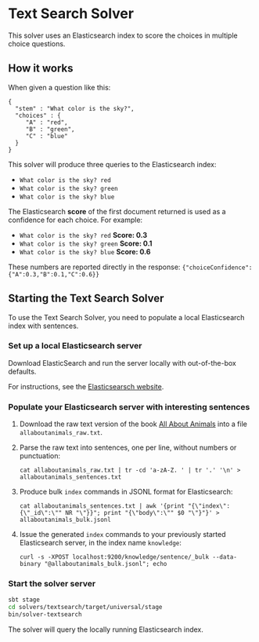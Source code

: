 # Text Search Solver

This solver uses an Elasticsearch index to score the choices in multiple choice questions.

## How it works

When given a question like this:

```
{
  "stem" : "What color is the sky?",
  "choices" : {
     "A" : "red",
     "B" : "green",
     "C" : "blue"
  }
}
```

This solver will produce three queries to the Elasticsearch index:

* `What color is the sky? red`
* `What color is the sky? green`
* `What color is the sky? blue`

The Elasticsearch **score** of the first document returned is used as a confidence for each choice. For example:

* `What color is the sky? red` **Score: 0.3**
* `What color is the sky? green`  **Score: 0.1**
* `What color is the sky? blue` **Score: 0.6**

These numbers are reported directly in the response: `{"choiceConfidence":{"A":0.3,"B":0.1,"C":0.6}}`

## Starting the Text Search Solver

To use the Text Search Solver, you need to populate a local Elasticsearch index with sentences.

### Set up a local Elasticsearch server

Download ElasticSearch and run the server locally with out-of-the-box defaults.

For instructions, see the [Elasticsearsch website](https://www.elastic.co/downloads/elasticsearch).

### Populate your Elasticsearch server with interesting sentences

1. Download the raw text version of the book [All About Animals](https://archive.org/details/allaboutanimalsf00newy) into a file `allaboutanimals_raw.txt`.

2. Parse the raw text into sentences, one per line, without numbers or punctuation:
   ```
   cat allaboutanimals_raw.txt | tr -cd 'a-zA-Z. ' | tr '.' '\n' > allaboutanimals_sentences.txt
   ```

3. Produce bulk `index` commands in JSONL format for Elasticsearch:
   ```
   cat allaboutanimals_sentences.txt | awk '{print "{\"index\":{\"_id\":\"" NR "\"}}"; print "{\"body\":\"" $0 "\"}"}' > allaboutanimals_bulk.jsonl
   ```

4. Issue the generated `index` commands to your previously started Elasticsearch server, in the index name `knowledge`:
   ```
   curl -s -XPOST localhost:9200/knowledge/sentence/_bulk --data-binary "@allaboutanimals_bulk.jsonl"; echo
   ```

### Start the solver server

```bash
sbt stage
cd solvers/textsearch/target/universal/stage
bin/solver-textsearch
```

The solver will query the locally running Elasticsearch index.
